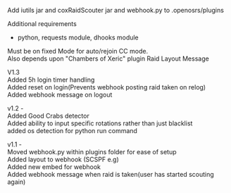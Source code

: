Add iutils jar and coxRaidScouter jar and webhook.py to .openosrs/plugins

Additional requirements 
- python, requests module, dhooks module

Must be on fixed Mode for auto/rejoin CC mode.  
Also depends upon "Chambers of Xeric" plugin Raid Layout Message

V1.3  
Added 5h login timer handling  
Added reset on login(Prevents webhook posting raid taken on relog)  
Added webhook message on logout  

v1.2 -  
Added Good Crabs detector  
Added ability to input specific rotations rather than just blacklist  
added os detection for python run command  
  
v1.1 -  
Moved webhook.py within plugins folder for ease of setup  
Added layout to webhook (SCSPF e.g)  
Added new embed for webhook   
Added webhook message when raid is taken(user has started scouting again)  